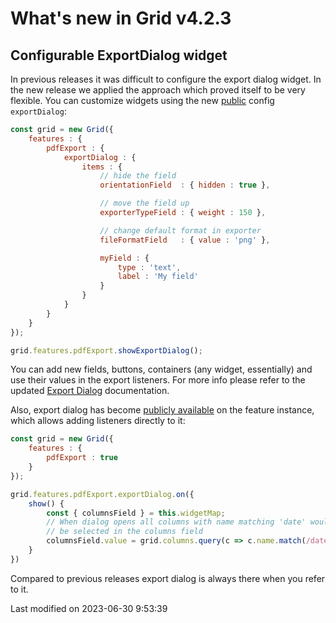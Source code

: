 # What's new in Grid v4.2.3

## Configurable ExportDialog widget

In previous releases it was difficult to configure the export dialog widget. In the new release we applied the approach
which proved itself to be very flexible. You can customize widgets using the new 
[public](#Grid/feature/export/PdfExport#config-exportDialog) config `exportDialog`:

```javascript
const grid = new Grid({
    features : {
        pdfExport : {
            exportDialog : {
                items : {
                    // hide the field
                    orientationField  : { hidden : true },

                    // move the field up
                    exporterTypeField : { weight : 150 },

                    // change default format in exporter
                    fileFormatField   : { value : 'png' },

                    myField : {
                        type : 'text',
                        label : 'My field'
                    }
                }
            }
        }
    }
});

grid.features.pdfExport.showExportDialog();
```

You can add new fields, buttons, containers (any widget, essentially) and use their values in the export listeners. For
more info please refer to the updated [Export Dialog](#Grid/view/export/ExportDialog) documentation.

Also, export dialog has become [publicly available](#Grid/feature/export/PdfExport#property-exportDialog) on the feature
instance, which allows adding listeners directly to it:

```javascript
const grid = new Grid({
    features : {
        pdfExport : true
    }
});

grid.features.pdfExport.exportDialog.on({
    show() {
        const { columnsField } = this.widgetMap;
        // When dialog opens all columns with name matching 'date' would
        // be selected in the columns field 
        columnsField.value = grid.columns.query(c => c.name.match(/date/i));
    }
})
```

Compared to previous releases export dialog is always there when you refer to it.


<p class="last-modified">Last modified on 2023-06-30 9:53:39</p>